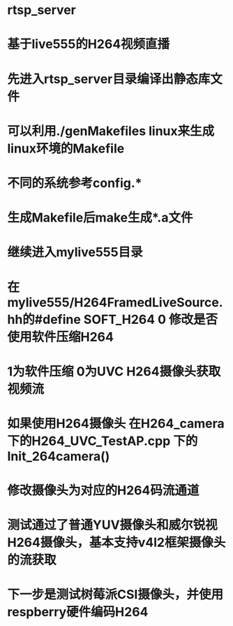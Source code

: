 # rtsp_server
# 
# 基于live555的H264视频直播
# 先进入rtsp_server目录编译出静态库文件
# 可以利用./genMakefiles linux来生成linux环境的Makefile
# 不同的系统参考config.*
#
# 生成Makefile后make生成*.a文件
# 继续进入mylive555目录
# 在mylive555/H264FramedLiveSource.hh的#define SOFT_H264 0 修改是否使用软件压缩H264
# 1为软件压缩 0为UVC H264摄像头获取视频流
# 如果使用H264摄像头 在H264_camera下的H264_UVC_TestAP.cpp 下的Init_264camera()
# 修改摄像头为对应的H264码流通道
# 测试通过了普通YUV摄像头和威尔锐视H264摄像头，基本支持v4l2框架摄像头的流获取
# 下一步是测试树莓派CSI摄像头，并使用respberry硬件编码H264